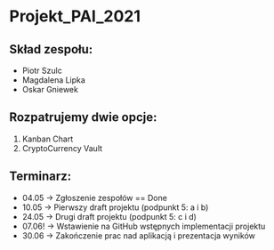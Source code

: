 # Projekt_PAI_2021

## Skład zespołu:
- Piotr Szulc
- Magdalena Lipka
- Oskar Gniewek

## Rozpatrujemy dwie opcje:

1. Kanban Chart
2. CryptoCurrency Vault

## Terminarz:
- 04.05 -> Zgłoszenie zespołów == Done 
- 10.05 -> Pierwszy draft projektu (podpunkt 5: a i b) 
- 24.05 -> Drugi draft projektu (podpunkt 5: c i d) 
- 07.06! -> Wstawienie na GitHub wstępnych implementacji projektu 
- 30.06 -> Zakończenie prac nad aplikacją i prezentacja wyników
